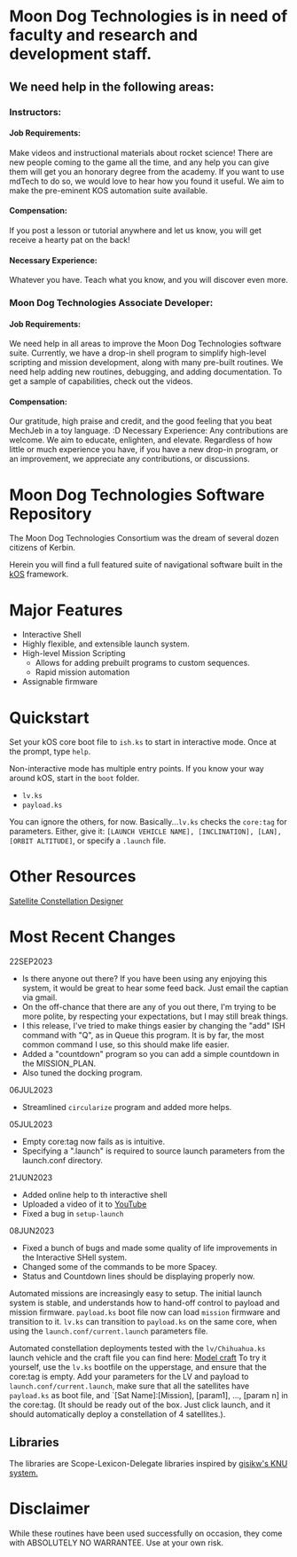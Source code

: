 # Moon Dog Technologies is in need of faculty and research and development staff.  

## We need help in the following areas:

### Instructors: 
#### Job Requirements: 
Make videos and instructional materials about rocket science!  There are new people coming to the game all the time, and any help you can give them will get you an honorary degree from the academy.  If you want to use mdTech to do so, we would love to hear how you found it useful.  We aim to make the pre-eminent KOS automation suite available.

#### Compensation: 
If you post a lesson or tutorial anywhere and let us know, you will get receive a hearty pat on the back!

#### Necessary Experience: 
Whatever you have.  Teach what you know, and you will discover even more.

### Moon Dog Technologies Associate Developer:
#### Job Requirements: 
We need help in all areas to improve the Moon Dog Technologies software suite.  Currently, we have a drop-in shell program to simplify high-level scripting and mission development, along with many pre-built routines.  We need help adding new routines, debugging, and adding documentation.  To get a sample of capabilities, check out the videos.

#### Compensation: 
Our gratitude, high praise and credit, and the good feeling that you beat MechJeb in a toy language. :D
Necessary Experience: Any contributions are welcome.  We aim to educate, enlighten, and elevate.  Regardless of how little or much experience you have, if you have a new drop-in program, or an improvement, we appreciate any contributions, or discussions.

Moon Dog Technologies Software Repository
===========================
The Moon Dog Technologies Consortium was the dream of several dozen citizens of Kerbin.

Herein you will find a full featured suite of navigational software built in the [kOS](https://KSP-KOS.github.io/KOS) framework.

Major Features
==============
  - Interactive Shell 
  - Highly flexible, and extensible launch system.
  - High-level Mission Scripting
    - Allows for adding prebuilt programs to custom sequences.
    - Rapid mission automation
  - Assignable firmware

Quickstart
==========

Set your kOS core boot file to `ish.ks` to start in interactive mode.  Once at the prompt, type `help`.

Non-interactive mode has multiple entry points.  If you know your way around kOS, start in the `boot` folder.
  - `lv.ks`
  - `payload.ks`

You can ignore the others, for now.
Basically...`lv.ks` checks the `core:tag` for parameters.  Either, give it: `[LAUNCH VEHICLE NAME], [INCLINATION], [LAN], [ORBIT ALTITUDE]`, or specify a `.launch` file.

Other Resources
===============
[Satellite Constellation Designer](https://docs.google.com/spreadsheets/d/1LfuaOlbYhqdkZ5u4zmiUqkcERuGFl3m6GwSdb_gjIsI/edit?usp=sharing)


Most Recent Changes
==================
22SEP2023
 - Is there anyone out there?  If you have been using any enjoying this system, it would be great to hear some feed back.  Just email the captian via gmail.
 - On the off-chance that there are any of you out there, I'm trying to be more polite, by respecting your expectations, but I may still break things.
 - I this release, I've tried to make things easier by changing the "add" ISH command with "Q", as in Queue this program.  It is by far, the most common command I use, so this should make life easier.
 - Added a "countdown" program so you can add a simple countdown in the MISSION_PLAN.
 - Also tuned the docking program.
 
06JUL2023
 - Streamlined `circularize` program and added more helps.

05JUL2023
 - Empty core:tag now fails as is intuitive.  
 - Specifying a "<name>.launch" is required to source launch parameters from the launch.conf directory.

21JUN2023
 - Added online help to th interactive shell
 - Uploaded a video of it to [YouTube](https://youtu.be/8KXW-6Rhv8E)
 - Fixed a bug in `setup-launch`

08JUN2023
 - Fixed a bunch of bugs and made some quality of life improvements in the Interactive SHell system.
 - Changed some of the commands to be more Spacey.
 - Status and Countdown lines should be displaying properly now.
 
Automated missions are increasingly easy to setup.  The initial launch system is stable, and understands how to hand-off control to payload and mission firmware.
`payload.ks` boot file now can load `mission` firmware and transition to it.  `lv.ks` can transition to `payload.ks` on the same core, when using the `launch.conf/current.launch` parameters file.

Automated constellation deployments tested with the `lv/Chihuahua.ks` launch vehicle and the craft file you can find here: 
[Model craft](https://kerbalx.com/yehoodig/Mayflower-Constellation-LC)
To try it yourself, use the `lv.ks` bootfile on the upperstage, and ensure that the core:tag is empty.  Add your parameters for the LV and payload to `launch.conf/current.launch`, make sure that all the satellites have `payload.ks` as boot file, and `[Sat Name]:[Mission], [param1], ..., [param n] in the core:tag.  (It should be ready out of the box.  Just click launch, and it should automatically deploy a constellation of 4 satellites.).



Libraries
---------
The libraries are Scope-Lexicon-Delegate libraries inspired by [gisikw's KNU system.](https://www.youtube.com/watch?v=cqtMpk2GaIY&list=PLb6UbFXBdbCrvdXVgY_3jp5swtvW24fYv&index=44)


Disclaimer
==========
While these routines have been used successfully on occasion, they come with ABSOLUTELY NO WARRANTEE.  Use at your own risk.
